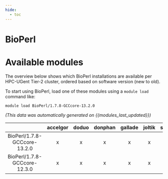 ```yaml
---
hide:
  - toc
---
```


BioPerl
=======

# Available modules


The overview below shows which BioPerl installations are available per HPC-UGent Tier-2 cluster, ordered based on software version (new to old).

To start using BioPerl, load one of these modules using a `module load` command like:

```shell
module load BioPerl/1.7.8-GCCcore-13.2.0
```

*(This data was automatically generated on {{modules_last_updated}})*  

| |accelgor|doduo|donphan|gallade|joltik|shinx|
| :---: | :---: | :---: | :---: | :---: | :---: | :---: |
|BioPerl/1.7.8-GCCcore-13.2.0|x|x|x|x|x|x|
|BioPerl/1.7.8-GCCcore-12.3.0|x|x|x|x|x|x|
